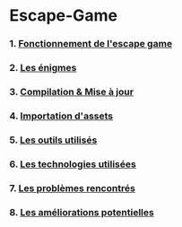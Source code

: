 # Escape-Game

### 1. [Fonctionnement de l'escape game](/ressources/fonctionnement_jeu.md)
### 2. [Les énigmes](/ressources/Enigmes.md)
### 3. [Compilation & Mise à jour](/ressources/Compilation_&_Mise_à_jour.md)
### 4. [Importation d'assets](/ressources/importation_assets.md)
### 5. [Les outils utilisés](/ressources/OutilsUtilisés.md)
### 6. [Les technologies utilisées](/ressources/TechnologiesUtilisées.md)
### 7. [Les problèmes rencontrés](/ressources/ProblèmesRencontrés.md)
### 8. [Les améliorations potentielles](/ressources/Améliorationspotentielles.md)
